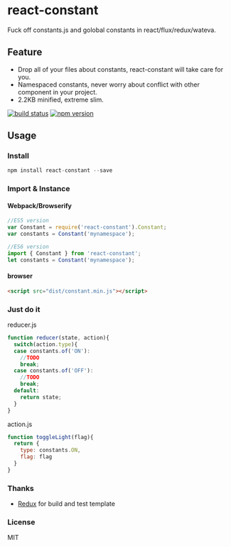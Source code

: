 # react-constant
Fuck off constants.js and golobal constants in react/flux/redux/wateva.

## Feature
* Drop all of your files about constants, react-constant will take care for you.
* Namespaced constants, never worry about conflict with other component in your project.
* 2.2KB minified, extreme slim.

[![build status](https://api.travis-ci.org/yesvods/react-constant.svg?branch=master)](https://travis-ci.org/yesvods/react-constant)
[![npm version](https://img.shields.io/npm/v/react-constant.svg?style=flat-square)](https://www.npmjs.com/package/react-constant)

## Usage

### Install 
```Javascript
npm install react-constant --save
```
### Import & Instance

#### Webpack/Browserify

```Javascript
//ES5 version
var Constant = require('react-constant').Constant;
var constants = Constant('mynamespace');

//ES6 version
import { Constant } from 'react-constant';
let constants = Constant('mynamespace');

```

#### browser
```html
<script src="dist/constant.min.js"></script>
```

### Just do it

reducer.js

```Javascript
function reducer(state, action){
  switch(action.type){
  case constants.of('ON'):
    //TODO
    break;
  case constants.of('OFF'):
    //TODO
    break;
  default: 
    return state;
  }
}
```

action.js

```Javascript
function toggleLight(flag){
  return {
    type: constants.ON,
    flag: flag
  }
}
```

### Thanks

* [Redux](https://github.com/rackt/redux) for build and test template

### License

MIT

